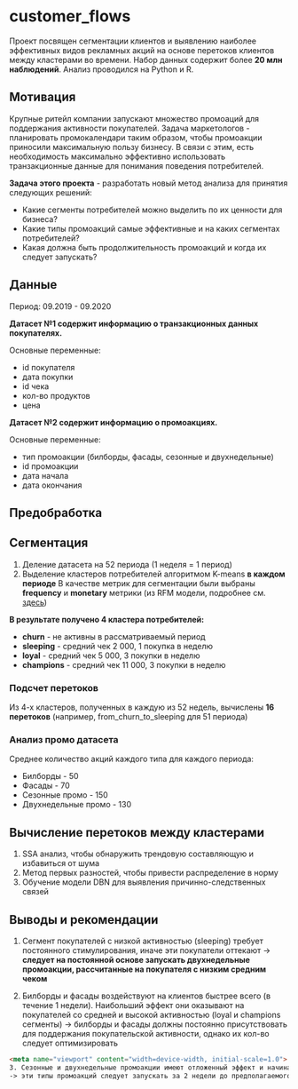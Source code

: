 # customer_flows
Проект посвящен сегментации клиентов и выявлению наиболее эффективных видов рекламных акций на основе перетоков клиентов между кластерами во времени. Набор данных содержит более **20 млн наблюдений**. Анализ проводился на Python и R.

## Мотивация
Крупные ритейл компании запускают множество промоаций для поддержания активности покупателей. 
Задача маркетологов - планировать промокалендари таким образом, чтобы 
промоакции приносили максимальную пользу бизнесу. В связи с этим,
есть необходимость максимально эффективно использовать транзакционные данные для понимания поведения потребителей. 

**Задача этого проекта** - разработать новый метод анализа для принятия следующих решений:

- Какие сегменты потребителей можно выделить по их ценности для бизнеса?
- Какие типы промоакций самые эффективные и на каких сегментах потребителей?
- Какая должна быть продолжительность промоакций и когда их следует запускать?

## Данные
Период: 09.2019 - 09.2020

**Датасет №1 содержит информацию о транзакционных данных покупателях.**

Основные переменные: 
- id покупателя 
- дата покупки
- id чека
- кол-во продуктов
- цена

**Датасет №2 содержит информацию о промоакциях.**

Основные переменные: 
- тип промоакции (билборды, фасады, сезонные и двухнедельные) 
- id промоакции
- дата начала
- дата окончания

## Предобработка


## Сегментация 

1. Деление датасета на 52 периода (1 неделя = 1 период)
2. Выделение кластеров потребителей алгоритмом K-means **в каждом периоде**
    В качестве метрик для сегментации были выбраны **frequency** и **monetary** метрики (из RFM модели, подробнее см. [здесь](https://www.investopedia.com/terms/r/rfm-recency-frequency-monetary-value.asp))

**В результате получено 4 кластера потребителей:** 

- **churn** - не активны в рассматриваемый период
- **sleeping** - средний чек 2 000, 1 покупка в неделю
- **loyal** - средний чек 5 000, 3 покупки в неделю
- **champions** - средний чек 11 000, 3 покупки в неделю

### Подсчет перетоков 
Из 4-х кластеров, полученных в каждую из 52 недель, вычислены **16 перетоков** (например, from_churn_to_sleeping для 51 периода)

### Анализ промо датасета 
Среднее количество акций каждого типа для каждого периода:

- Билборды - 50
- Фасады - 70
- Сезонные промо - 150
- Двухнедельные промо - 130

## Вычисление перетоков между кластерами

1. SSA анализ, чтобы обнаружить трендовую составляющую и избавиться от шума
2. Метод первых разностей, чтобы привести распределение в норму
3. Обучение модели DBN для выявления причинно-следственных связей

## Выводы и рекомендации

1. Сегмент покупателей с низкой активностью (sleeping) требует постоянного стимулирования, иначе эти покупатели оттекают
-> **следует на постоянной основе запускать двухнедельные промоакции, рассчитанные на покупателя с низким средним чеком**

2. Билборды и фасады воздействуют на клиентов быстрее всего (в течение 1 недели). 
Наибольший эффект они оказывают на покупателей со средней и высокой активностью (loyal и champions сегменты)
-> билборды и фасады должны постоянно присутствовать для поддержания покупательской активности, однако их кол-во следует оптимизировать

```html
<meta name="viewport" content="width=device-width, initial-scale=1.0">
3. Сезонные и двухнедельные промоакции имеют отложенный эффект и начинают работать спустя 2 недели с момента запуска
-> эти типы промоакций следует запускать за 2 недели до предполагаемого падения спроса
```






    
